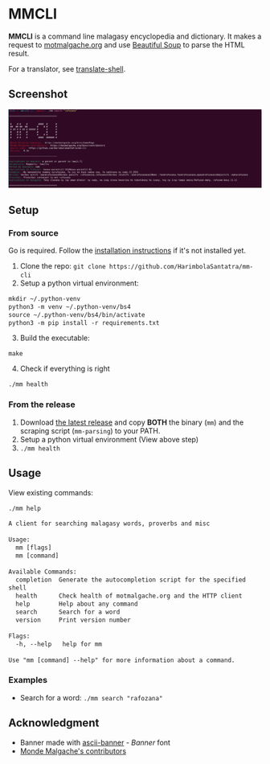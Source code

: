 # MMCLI
**MMCLI** is a command line malagasy encyclopedia and dictionary. It makes a request to [motmalgache.org][1] and use [Beautiful Soup][2] to parse the HTML result.

For a translator, see [translate-shell](https://github.com/soimort/translate-shell).

## Screenshot
![screenshot](screenshot.png)

## Setup

### From source
Go is required. Follow the [installation instructions](https://go.dev/doc/install) if it's not installed yet.

1. Clone the repo: `git clone https://github.com/HarimbolaSantatra/mm-cli`
2. Setup a python virtual environment:
```
mkdir ~/.python-venv
python3 -m venv ~/.python-venv/bs4
source ~/.python-venv/bs4/bin/activate
python3 -m pip install -r requirements.txt
```

3. Build the executable:

```
make
```

4. Check if everything is right

```
./mm health
```

### From the release
1. Download [the latest release](https://github.com/HarimbolaSantatra/mm-cli/releases/latest) and copy
**BOTH** the binary (`mm`) and the scraping script (`mm-parsing`) to your
PATH.
2. Setup a python virtual environment (View above step)
3. `./mm health`

## Usage

View existing commands:

    ./mm help

```
A client for searching malagasy words, proverbs and misc

Usage:
  mm [flags]
  mm [command]

Available Commands:
  completion  Generate the autocompletion script for the specified shell
  health      Check health of motmalgache.org and the HTTP client
  help        Help about any command
  search      Search for a word
  version     Print version number

Flags:
  -h, --help   help for mm

Use "mm [command] --help" for more information about a command.
```

### Examples

- Search for a word: `./mm search "rafozana"`

## Acknowledgment
- Banner made with [ascii-banner](https://manytools.org/hacker-tools/ascii-banner/) - *Banner* font
- [Monde Malgache's contributors](https://motmalgache.org/bins/contributors)

[1]: https://motmalgache.org/bins/homePage
[2]: https://www.crummy.com/software/BeautifulSoup/bs4/doc/
